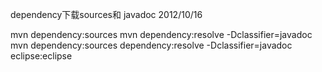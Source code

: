 dependency下载sources和 javadoc 2012/10/16

mvn dependency:sources 
mvn dependency:resolve -Dclassifier=javadoc
mvn dependency:sources dependency:resolve -Dclassifier=javadoc eclipse:eclipse

